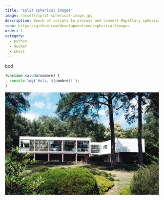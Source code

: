 ```yaml
---
title: "split spherical images"
image: /assets/split-spherical-image.jpg
description: Bunch of scripts to process and convert Mapillary spherical images into cube imagen and then into simple images for specific area in Mapillary API.
repo: https://github.com/developmentseed/spherical2images
order: 1
category: 
  - python
  - docker
  - shell
---
```


bod

```javascript
function saludo(nombre) {
  console.log(`Hola, ${nombre}!`);
}
```

![image](/public/assets/product-1-min.jpg)